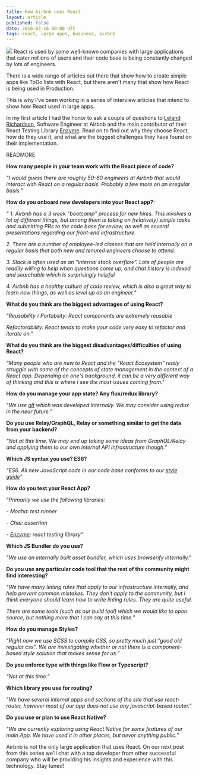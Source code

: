 ```yaml
---
title: How Airbnb uses React
layout: article
published: false
date: 2016-03-16 00:00 UTC
tags: react, large apps, business, airbnb
---
```

![](/images/airbnb-react.png)
React is used by some well-known companies with large applications that cater millions of
users and their code base is being constantly changed by lots of
engineers.

There is a wide range of articles out there that show how to create simple apps like ToDo lists
with React, but there aren't many that show how React is being used in
Production.

This is why I've been working in a series of interview articles that intend to
show how React used in large apps.

In my first article I had the honor to ask a couple of questions to [Leland
Richardson](https://github.com/lelandrichardson), Software Engineer at Airbnb
and the main contributor of their React Testing Library
[Enzyme](https://github.com/airbnb/enzyme). Read on to find out why they choose React, how do they use it, and what are the biggest challenges they have found on their implementation.

READMORE

__How many people in your team work with the React piece of code?__

*"I would guess there are roughly 50-60 engineers at Airbnb that would interact
with React on a regular basis. Probably a few more on an irregular basis."*

__How do you onboard new developers into your React app?:__

*" 1. Airbnb has a 3 week "bootcamp" process for new hires. This involves a lot of
different things, but among them is taking on (relatively) simple tasks and
submitting PRs to the code base for review, as well as several presentations
regarding our front-end infrastructure.*

*2. There are a number of employee-led classes that are held internally on a
regular basis that both new and tenured engineers choose to attend.*

*3. Slack is often used as an "internal stack overflow". Lots of people are
   readily willing to help when questions come up, and chat history is indexed
and searchable which is surprisingly helpful*

*4. Airbnb has a healthy culture of code review, which is also a great way to
   learn new things, as well as level up as an engineer.&rdquo;*

__What do you think are the biggest advantages of using React?__

*"Reusability / Portability: React components are extremely reusable*

*Refactorability: React tends to make your code very easy to refactor and
iterate on."*

__What do you think are the biggest disadvantages/difficulties of using React?__

*"Many people who are new to React and the "React Ecosystem" really struggle with
some of the concepts of state management in the context of a React app.
Depending on one's background, it can be a very different way of thinking and
this is where I see the most issues coming from."*

__How do you manage your app state? Any flux/redux library?__

*"We use [alt](https://github.com/goatslacker/alt) which was developed internally. We
may consider using redux in the near future."*

__Do you use Relay/GraphQL, Relay or something similar to get the data from your
backend?__

*"Not at this time. We may end up taking some ideas from GraphQL/Relay and
applying them to our own internal API Infrastructure though."*

__Which JS syntax you use? ES6?__

*"ES6. All new JavaScript code in our code base conforms to our [style guide](
https://github.com/airbnb/javascript)"*

__How do you test your React App?__

*"Primarily we use the following libraries:*

*- Mocha: test runner*

*- Chai: assertion*

*- [Enzyme](https://github.com/airbnb/enzyme): react testing library"*

__Which JS Bundler do you use?__

*"We use an internally built asset bundler, which uses browserify internally."*

__Do you use any particular code tool that the rest of the community might find
interesting?__

*"We have many linting rules that apply to our infrastructure internally, and
help prevent common mistakes. They don't apply to the community, but I think
everyone should learn how to write linting rules. They are quite useful.*

*There are some tools (such as our build tool) which we would like to open
source, but nothing more that I can say at this time."*


__How do you manage Styles?__

*"Right now we use SCSS to compile CSS, so pretty much just "good old regular
css". We are investigating whether or not there is a component-based style
solution that makes sense for us."*

__Do you enforce type with things like Flow or Typescript?__

*"Not at this time."*

__Which library you use for routing?__

*"We have several internal apps and sections of the site that use react-router,
however most of our app does not use any javascript-based router."*

__Do you use or plan to use React Native?__

*"We are currently exploring using React Native for some features of our main
App. We have used it in other places, but never anything public."*


Airbnb is not the only large application that uses React. On our next post from this series we'll chat with a top developer from other successful company who will be providing his insights and experience with this technology. Stay tuned!
